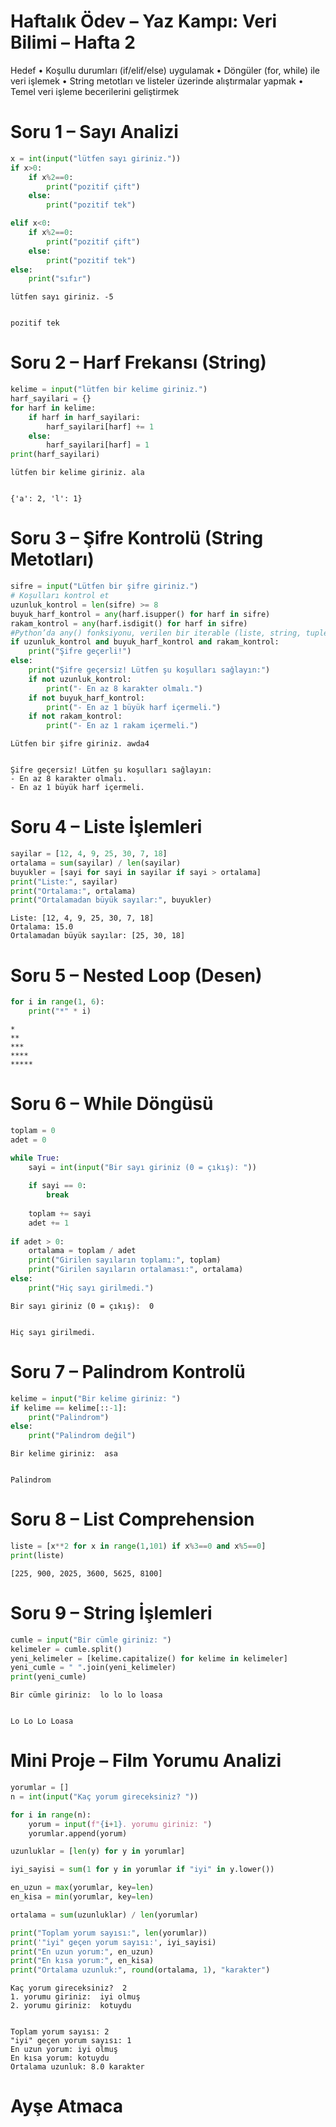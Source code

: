 # Haftalık Ödev – Yaz Kampı: Veri Bilimi – Hafta 2
Hedef
• Koşullu durumları (if/elif/else) uygulamak
• Döngüler (for, while) ile veri işlemek
• String metotları ve listeler üzerinde alıştırmalar yapmak
• Temel veri işleme becerilerini geliştirmek

# Soru 1 – Sayı Analizi


```python
x = int(input("lütfen sayı giriniz."))
if x>0:
    if x%2==0:
        print("pozitif çift")
    else:
        print("pozitif tek")

elif x<0:
    if x%2==0:
        print("pozitif çift")
    else:
        print("pozitif tek")
else:
    print("sıfır")
```

    lütfen sayı giriniz. -5
    

    pozitif tek
    

# Soru 2 – Harf Frekansı (String)


```python
kelime = input("lütfen bir kelime giriniz.")
harf_sayilari = {}
for harf in kelime:
    if harf in harf_sayilari:
        harf_sayilari[harf] += 1
    else:
        harf_sayilari[harf] = 1
print(harf_sayilari)
```

    lütfen bir kelime giriniz. ala
    

    {'a': 2, 'l': 1}
    

# Soru 3 – Şifre Kontrolü (String Metotları)


```python
sifre = input("Lütfen bir şifre giriniz.")
# Koşulları kontrol et
uzunluk_kontrol = len(sifre) >= 8
buyuk_harf_kontrol = any(harf.isupper() for harf in sifre)
rakam_kontrol = any(harf.isdigit() for harf in sifre)
#Python’da any() fonksiyonu, verilen bir iterable (liste, string, tuple vb.) içindeki elemanlardan en az biri True ise True döner.
if uzunluk_kontrol and buyuk_harf_kontrol and rakam_kontrol:
    print("Şifre geçerli!")
else:
    print("Şifre geçersiz! Lütfen şu koşulları sağlayın:")
    if not uzunluk_kontrol:
        print("- En az 8 karakter olmalı.")
    if not buyuk_harf_kontrol:
        print("- En az 1 büyük harf içermeli.")
    if not rakam_kontrol:
        print("- En az 1 rakam içermeli.")
```

    Lütfen bir şifre giriniz. awda4
    

    Şifre geçersiz! Lütfen şu koşulları sağlayın:
    - En az 8 karakter olmalı.
    - En az 1 büyük harf içermeli.
    

# Soru 4 – Liste İşlemleri


```python
sayilar = [12, 4, 9, 25, 30, 7, 18]
ortalama = sum(sayilar) / len(sayilar)
buyukler = [sayi for sayi in sayilar if sayi > ortalama]
print("Liste:", sayilar)
print("Ortalama:", ortalama)
print("Ortalamadan büyük sayılar:", buyukler)
```

    Liste: [12, 4, 9, 25, 30, 7, 18]
    Ortalama: 15.0
    Ortalamadan büyük sayılar: [25, 30, 18]
    

# Soru 5 – Nested Loop (Desen)


```python
for i in range(1, 6):
    print("*" * i)
```

    *
    **
    ***
    ****
    *****
    

# Soru 6 – While Döngüsü


```python
toplam = 0
adet = 0

while True:
    sayi = int(input("Bir sayı giriniz (0 = çıkış): "))
    
    if sayi == 0:
        break
    
    toplam += sayi
    adet += 1
    
if adet > 0:
    ortalama = toplam / adet
    print("Girilen sayıların toplamı:", toplam)
    print("Girilen sayıların ortalaması:", ortalama)
else:
    print("Hiç sayı girilmedi.")

```

    Bir sayı giriniz (0 = çıkış):  0
    

    Hiç sayı girilmedi.
    

# Soru 7 – Palindrom Kontrolü


```python
kelime = input("Bir kelime giriniz: ")
if kelime == kelime[::-1]:
    print("Palindrom")
else:
    print("Palindrom değil")
```

    Bir kelime giriniz:  asa
    

    Palindrom
    

# Soru 8 – List Comprehension


```python
liste = [x**2 for x in range(1,101) if x%3==0 and x%5==0]
print(liste)
```

    [225, 900, 2025, 3600, 5625, 8100]
    

# Soru 9 – String İşlemleri


```python
cumle = input("Bir cümle giriniz: ")
kelimeler = cumle.split()
yeni_kelimeler = [kelime.capitalize() for kelime in kelimeler]
yeni_cumle = " ".join(yeni_kelimeler)
print(yeni_cumle)
```

    Bir cümle giriniz:  lo lo lo loasa
    

    Lo Lo Lo Loasa
    

# Mini Proje – Film Yorumu Analizi


```python
yorumlar = []
n = int(input("Kaç yorum gireceksiniz? "))

for i in range(n):
    yorum = input(f"{i+1}. yorumu giriniz: ")
    yorumlar.append(yorum)

uzunluklar = [len(y) for y in yorumlar]

iyi_sayisi = sum(1 for y in yorumlar if "iyi" in y.lower())

en_uzun = max(yorumlar, key=len)
en_kisa = min(yorumlar, key=len)

ortalama = sum(uzunluklar) / len(yorumlar)

print("Toplam yorum sayısı:", len(yorumlar))
print('"iyi" geçen yorum sayısı:', iyi_sayisi)
print("En uzun yorum:", en_uzun)
print("En kısa yorum:", en_kisa)
print("Ortalama uzunluk:", round(ortalama, 1), "karakter")
```

    Kaç yorum gireceksiniz?  2
    1. yorumu giriniz:  iyi olmuş
    2. yorumu giriniz:  kotuydu
    

    Toplam yorum sayısı: 2
    "iyi" geçen yorum sayısı: 1
    En uzun yorum: iyi olmuş
    En kısa yorum: kotuydu
    Ortalama uzunluk: 8.0 karakter
    

# Ayşe Atmaca


```python

```
